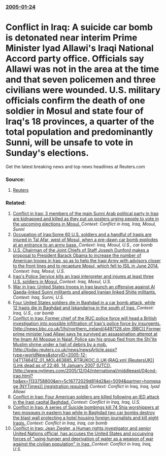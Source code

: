 ### [2005-01-24](/news/2005/01/24/index.md)

#  Conflict in Iraq: A suicide car bomb is detonated near interim Prime Minister Iyad Allawi's Iraqi National Accord party office. Officials say Allawi was not in the area at the time and that seven policemen and three civilians were wounded. U.S. military officials confirm the death of one soldier in Mosul and state four of Iraq's 18 provinces, a quarter of the total population and predominantly Sunni, will be unsafe to vote in Sunday's elections. 

Get the latest breaking news and top news headlines at Reuters.com


### Source:

1. [Reuters](http://www.reuters.com/newsArticle.jhtml?type=topNews&storyID=7405578)

### Related:

1. [ Conflict in Iraq: 3 members of the main Sunni Arab political party in Iraq are kidnapped and killed as they put up posters urging people to vote in the upcoming elections in Mosul. ](/news/2005/08/19/conflict-in-iraq-p-3-members-of-the-main-sunni-arab-political-party-in-iraq-are-kidnapped-and-killed-as-they-put-up-posters-urging-people-t.md) _Context: Conflict in Iraq, Iraq, Mosul, Sunni_
2. [Occupation of Iraq:Some 60 U.S. soldiers and a handful of Iraqis are injured in Tal Afar, west of Mosul, when a pre-dawn car bomb explodes at an entrance to an army base. ](/news/2003/12/9/occupation-of-iraq-psome-60-u-s-soldiers-and-a-handful-of-iraqis-are-injured-in-tal-afar-west-of-mosul-when-a-pre-dawn-car-bomb-explodes.md) _Context: Iraq, Mosul, U.S., car bomb_
3. [U.S. Chairman of the Joint Chiefs of Staff Joseph Dunford makes a proposal to President Barack Obama to increase the number of American troops in Iraq, so as to help the Iraqi Army with advisors closer to the front lines and to recapture Mosul, which fell to ISIL in June 2014. ](/news/2016/03/26/u-s-chairman-of-the-joint-chiefs-of-staff-joseph-dunford-makes-a-proposal-to-president-barack-obama-to-increase-the-number-of-american-troo.md) _Context: Iraq, Mosul, U.S._
4. [ Iraq's Police Service kills an Iraqi interpreter and injures at least three U.S. soldiers in Mosul. ](/news/2009/02/24/iraq-s-police-service-kills-an-iraqi-interpreter-and-injures-at-least-three-u-s-soldiers-in-mosul.md) _Context: Iraq, Mosul, U.S._
5. [ War in Iraq: United States troops in Iraq launch an offensive against Al Qaeda-linked Sunni militants and alleged Iranian linked Shiite militants. ](/news/2007/08/13/war-in-iraq-united-states-troops-in-iraq-launch-an-offensive-against-al-qaeda-linked-sunni-militants-and-alleged-iranian-linked-shiite-mil.md) _Context: Iraq, Sunni, U.S._
6. [ Four United States soldiers die in Baghdad in a car bomb attack, while 12 Iraqis die in Baghdad and Iskandariya in the south of Iraq. ](/news/2007/03/15/four-united-states-soldiers-die-in-baghdad-in-a-car-bomb-attack-while-12-iraqis-die-in-baghdad-and-iskandariya-in-the-south-of-iraq.md) _Context: Iraq, U.S., car bomb_
7. [ Conflict in Iraq: Former chief of the RUC police force will head a British investigation into possible infiltration of Iraq's police force by insurgents. [http://news.bbc.co.uk/1/hi/northern_ireland/4497128.stm (BBC)] Former prime minister Iyad Allawi says he survived an assassination attempt at the Imam Ali Mosque in Najaf. Police say his group fled from the Shi'ite Muslim shrine under a hail of debris by a mob. [http://today.reuters.co.uk/news/newsArticle.aspx?type=worldNews&storyID=2005-12-04T174641Z_01_MOL463885_RTRUKOC_0_UK-IRAQ.xml (ReutersUK)](Link dead as of 22:46, 14 January 2007 (UTC)), [http://www.nytimes.com/2005/12/04/international/middleeast/04cnd-iraq.html?hp&ex=1133758800&en=5c16772029d814d2&ei=5094&partner=homepage (NYTimes)] (registration required)](/news/2005/12/4/conflict-in-iraq-p-former-chief-of-the-ruc-police-force-will-head-a-british-investigation-into-possible-infiltration-of-iraq-s-police-force.md) _Context: Conflict in Iraq, Iraq, Iyad Allawi_
8. [ Conflict in Iraq:  Four American soldiers are killed following an IED attack in the Iraqi capital Baghdad. ](/news/2005/12/13/conflict-in-iraq-p-four-american-soldiers-are-killed-following-an-ied-attack-in-the-iraqi-capital-baghdad.md) _Context: Conflict in Iraq, Iraq, U.S._
9. [ Conflict in Iraq: A series of Suicide bombings kill 74 Shia worshippers at two mosques in eastern Iraq while in Baghdad two car bombs destroy the blast wall protecting a hotel housing foreign journalists and kill eight Iraqis. ](/news/2005/11/18/conflict-in-iraq-p-a-series-of-suicide-bombings-kill-74-shia-worshippers-at-two-mosques-in-eastern-iraq-while-in-baghdad-two-car-bombs-dest.md) _Context: Conflict in Iraq, Iraq, car bomb_
10. [ Conflict in Iraq:  Jean Ziegler, a Human rights investigator and senior United Nations official, has accuses the United States and occupying forces of "using hunger and deprivation of water as a weapon of war against the civilian population" in Iraq. ](/news/2005/10/15/conflict-in-iraq-p-jean-ziegler-a-human-rights-investigator-and-senior-united-nations-official-has-accuses-the-united-states-and-occupyi.md) _Context: Conflict in Iraq, Iraq, U.S._
